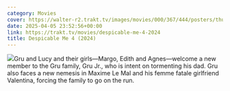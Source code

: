 ```yaml
---
category: Movies
cover: https://walter-r2.trakt.tv/images/movies/000/367/444/posters/thumb/40eead7db6.jpg.webp
date: 2025-04-05 23:52:56+00:00
link: https://trakt.tv/movies/despicable-me-4-2024
title: Despicable Me 4 (2024)
---
```


![](https://walter-r2.trakt.tv/images/movies/000/367/444/fanarts/thumb/6285f1cb07.jpg)Gru and Lucy and their girls—Margo, Edith and Agnes—welcome a new member to the Gru family, Gru Jr., who is intent on tormenting his dad. Gru also faces a new nemesis in Maxime Le Mal and his femme fatale girlfriend Valentina, forcing the family to go on the run.
